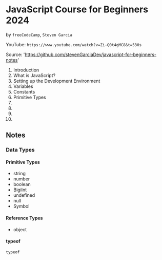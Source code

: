 # JavaScript Course for Beginners 2024
by `freeCodeCamp`, `Steven Garcia`

YouTube: `https://www.youtube.com/watch?v=Zi-Q0t4gMC8&t=530s`

Source: 'https://github.com/stevenGarciaDev/javascript-for-beginners-notes'

1. Introduction
2. What is JavaScript?
3. Setting up the Development Environment
4. Variables
5. Constants
6. Primitive Types
7.
8.
9.
10.

## Notes

### Data Types

#### Primitive Types

* string
* number
* boolean
* BigiInt
* undefined
* null
* Symbol

#### Reference Types

* object

#### typeof

`typeof `
